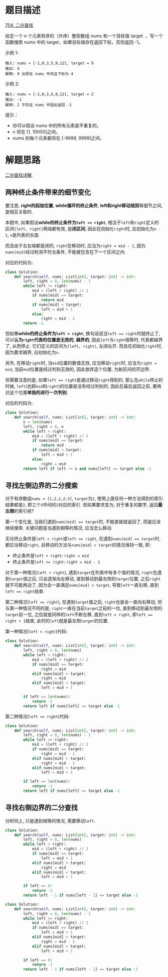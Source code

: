 # 题目描述

[704. 二分查找](https://leetcode-cn.com/problems/binary-search/)

给定一个 n 个元素有序的（升序）整型数组 nums 和一个目标值 target  ，写一个函数搜索 nums 中的 target，如果目标值存在返回下标，否则返回 -1。

示例 1:
```
输入: nums = [-1,0,3,5,9,12], target = 9
输出: 4
解释: 9 出现在 nums 中并且下标为 4
```

示例 2:
```
输入: nums = [-1,0,3,5,9,12], target = 2
输出: -1
解释: 2 不存在 nums 中因此返回 -1
```

提示：

- 你可以假设 nums 中的所有元素是不重复的。
- n 将在 [1, 10000]之间。
- nums 的每个元素都将在 [-9999, 9999]之间。

# 解题思路

[二分查找详解](https://labuladong.gitbook.io/algo/bi-du-wen-zhang/er-fen-cha-zhao-xiang-jie).

## 两种终止条件带来的细节变化

要注意, **right的起始位置**, **while循环的终止条件**, **left和right移动规则**等细节之间, 是相互关联的.

本题中, 如果假设**while的终止条件为`left <= right`**, 相当于`left`和`right`定义的区间`[left, right]`两端都有效, 是**闭区间**, 因此在初始化`right`时, 应初始化为`n - 1`, `n`是列表的长度.

而且由于左右端都是闭的, `right`在移动时, 应当为`right = mid - 1`, 因为`nums[mid]`经过检测不符合条件, 不能被包含在下一个区间之内.

对应的代码为:

```python
class Solution:
    def search(self, nums: List[int], target: int) -> int:
        left, right = 0, len(nums) - 1
        while left <= right:
            mid = (left + right) // 2
            if nums[mid] == target:
                return mid
            if nums[mid] < target:
                left = mid + 1
            else:
                right = mid - 1
        return -1
```

但如果**while的终止条件为`left < right`**, 换句话说当`left == right`时就终止了, 可以**认为`right`代表的位置是无效的**, **越界的**, 因此`left`与`right`相等时, 代表都越界了, 从而停止. 它们定义的区间为`[left, right)`, 左闭右开. 而且在初始化`right`时, 因为要求越界, 应初始化为`n`.

另外, 在移动`right`时, 当`mid`位置的数值无效, 应当移动`right`时, 应当为`right = mid`, 当前`mid`位置是经过判别无效的, 因此放弃这个位置, 为新区间的开边界.

但需要注意的是, 如果`left == right`是通过移动`right`得到的, 那么在`while`停止的时候, `left`(也即`mid`和`right`)的位置是没有经过判别的, 因此在最后返回之前, 要再对这个位置**单独的进行一次判别**.

对应的代码为:

```python
class Solution:
    def search(self, nums: List[int], target: int) -> int:
        n = len(nums)
        left, right = 0, n
        while left < right:
            mid = (left + right) // 2
            if nums[mid] == target:
                return mid
            if nums[mid] < target:
                left = mid + 1
            else:
                right = mid
        return left if left != n and nums[left] == target else -1
```

## 寻找左侧边界的二分搜索

对于有序数组`nums = [1,2,2,2,3]`, `target`为`2`, 使用上面任何一种方法得到的索引结果都是`2`, 即三个`2`中间的`2`对应的索引. 但如果要求变为, 对于重复的数字, 返回**最左侧**的索引呢?

第一个变化是, 当我们遇到`nums[mid] == target`时, 不能直接就返回了, 而是应该继续搜索. 关键问题是当遇到相等的情况, 应当怎么移动.

无论终止条件是`left < right`或`left <= right`, 在遇到`nums[mid] == target`时, 都应当移动`right`, 且移动的方法与`nums[mid] > target`的情况保持一致, 即:

- 终止条件是`left < right`: `right = mid`
- 终止条件是`left <= right`: `right = mid - 1`

对于第一种情况(`left < right`), 遇到`target`在列表中有多个值的情况, `right`在遇到`target`值之后, 只会逐渐向左移动, 直到移动到最左侧的`target`位置, 之后`right`就不可能再动了, 因为会一直满足`nums[mid] < target`, 导致`left`一直右移, 直到`left == right`结束.

第二种情况(`left <= right`), 在遇到`target`值之后, `right`也是会一直向右移动, 但与第一种情况不同的是, `right`一直在当前`target`之前的一位, 直到移动到最左侧的`target`前一位, 之后就是同样的`left`不断左移, 直到`left > right`, 即`left == right + 1`结束, 此时的`left`就是最左侧`target`的位置.

第一种情况(`left < right`)代码:

```python
class Solution:
    def search(self, nums: List[int], target: int) -> int:
        left, right = 0, len(nums)
        while left < right:
            mid = (left + right) // 2
            if nums[mid] == target:
                right = mid
            elif nums[mid] > target:
                right = mid
            elif nums[mid] < target:
                left = mid + 1

        if left == len(nums):
            return -1
        return left if nums[left] == target else -1
```

第二种情况(`left <= right`)代码:

```python
class Solution:
    def search(self, nums: List[int], target: int) -> int:
        left, right = 0, len(nums) - 1
        while left <= right:
            mid = (left + right) // 2
            if nums[mid] == target:
                right = mid - 1
            elif nums[mid] > target:
                right = mid - 1
            elif nums[mid] < target:
                left = mid + 1

        if left == len(nums):
            return -1
        return left if nums[left] == target else -1
```

## 寻找右侧边界的二分查找

分析同上, 只是遇到相等的情况, 需要移动`left`.

```python
class Solution:
    def search(self, nums: List[int], target: int) -> int:
        left, right = 0, len(nums)
        while left < right:
            mid = (left + right) // 2
            if nums[mid] == target:
                left = mid + 1
            elif nums[mid] > target:
                right = mid
            elif nums[mid] < target:
                left = mid + 1

        if left == 0:
            return -1
        return left - 1 if nums[left - 1] == target else -1
```

```python
class Solution:
    def search(self, nums: List[int], target: int) -> int:
        left, right = 0, len(nums) - 1
        while left <= right:
            mid = (left + right) // 2
            if nums[mid] == target:
                left = mid + 1
            elif nums[mid] > target:
                right = mid - 1
            elif nums[mid] < target:
                left = mid + 1

        if left == 0:
            return -1
        return left - 1 if nums[left - 1] == target else -1
```
